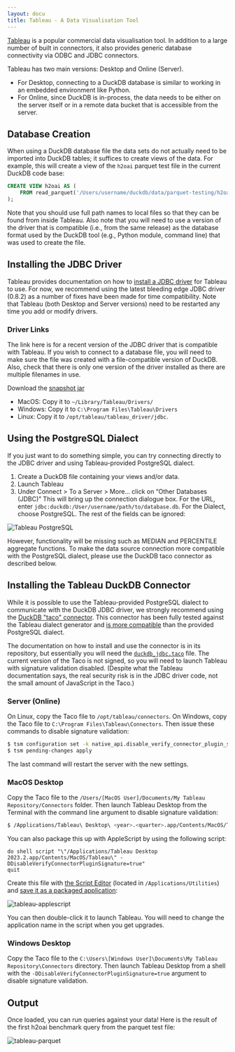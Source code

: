 ```yaml
---
layout: docu
title: Tableau - A Data Visualisation Tool
---
```


[Tableau](https://www.tableau.com/) is a popular commercial data visualisation tool. 
In addition to a large number of built in connectors,
it also provides generic database connectivity via ODBC and JDBC connectors.

Tableau has two main versions: Desktop and Online (Server).
* For Desktop, connecting to a DuckDB database is similar to working in an embedded environment like Python.
* For Online, since DuckDB is in-process, the data needs to be either on the server itself
or in a remote data bucket that is accessible from the server.

## Database Creation

When using a DuckDB database file
the data sets do not actually need to be imported into DuckDB tables;
it suffices to create views of the data.
For example, this will create a view of the `h2oai` parquet test file in the current DuckDB code base:

```sql
CREATE VIEW h2oai AS (
    FROM read_parquet('/Users/username/duckdb/data/parquet-testing/h2oai/h2oai_group_small.parquet')
);
```

Note that you should use full path names to local files so that they can be found from inside Tableau.
Also note that you will need to use a version of the driver that is compatible (i.e., from the same release) 
as the database format used by the DuckDB tool (e.g., Python module, command line) that was used to create the file.

## Installing the JDBC Driver

Tableau provides documentation on how to [install a JDBC driver](https://help.tableau.com/current/pro/desktop/en-gb/jdbc_tableau.htm)
for Tableau to use.
For now, we recommend using the latest bleeding edge JDBC driver (0.8.2) as a number of fixes have been made 
for time compatibility.
Note that Tableau (both Desktop and Server versions) need to be restarted any time you add or modify drivers.

### Driver Links

The link here is for a recent version of the JDBC driver that is compatible with Tableau.
If you wish to connect to a database file,
you will need to make sure the file was created with a file-compatible version of DuckDB.
Also, check that there is only one version of the driver installed as there are multiple filenames in use.

Download the [snapshot jar](https://oss.sonatype.org/service/local/repositories/snapshots/content/org/duckdb/duckdb_jdbc/0.9.0-SNAPSHOT/duckdb_jdbc-0.9.0-20230806.020824-235.jar)

* MacOS: Copy it to `~/Library/Tableau/Drivers/`
* Windows: Copy it to `C:\Program Files\Tableau\Drivers`
* Linux: Copy it to `/opt/tableau/tableau_driver/jdbc`.

## Using the PostgreSQL Dialect

If you just want to do something simple, you can try connecting directly to the JDBC driver 
and using Tableau-provided PostgreSQL dialect.

1. Create a DuckDB file containing your views and/or data.
2. Launch Tableau
3. Under Connect > To a Server > More… click on “Other Databases (JDBC)” This will bring up the connection dialogue box. For the URL, enter `jdbc:duckdb:/User/username/path/to/database.db`. For the Dialect, choose PostgreSQL. The rest of the fields can be ignored:

![Tableau PostgreSQL](/images/guides/tableau/tableau-osx-jdbc.png)

However, functionality will be missing such as MEDIAN and PERCENTILE aggregate functions. 
To make the data source connection more compatible with the PostgreSQL dialect, 
please use the DuckDB taco connector as described below.

## Installing the Tableau DuckDB Connector

While it is possible to use the Tableau-provided PostgreSQL dialect to communicate with the DuckDB JDBC driver,
we strongly recommend using the [DuckDB "taco" connector](https://github.com/hawkfish/duckdb-taco).
This connector has been fully tested against the Tableau dialect generator 
and [is more compatible](https://github.com/hawkfish/duckdb-taco/blob/main/tableau_connectors/duckdb_jdbc/dialect.tdd)
than the provided PostgreSQL dialect.

The documentation on how to install and use the connector is in its repository,
but essentially you will need the 
[`duckdb_jdbc.taco`](https://github.com/hawkfish/duckdb-taco/raw/main/packaged-connector/duckdb_jdbc.taco) file.
The current version of the Taco is not signed, so you will need to launch Tableau with signature validation disabled.
(Despite what the Tableau documentation says, the real security risk is in the JDBC driver code,
not the small amount of JavaScript in the Taco.)

### Server (Online)

On Linux, copy the Taco file to `/opt/tableau/connectors`.
On Windows, copy the Taco file to `C:\Program Files\Tableau\Connectors`.
Then issue these commands to disable signature validation:

```sh
$ tsm configuration set -k native_api.disable_verify_connector_plugin_signature -v true
$ tsm pending-changes apply
```
The last command will restart the server with the new settings.

### MacOS Desktop

Copy the Taco file to the `/Users/[MacOS User]/Documents/My Tableau Repository/Connectors` folder.
Then launch Tableau Desktop from the Terminal with the command line argument to disable signature validation:

```sh
$ /Applications/Tableau\ Desktop\ <year>.<quarter>.app/Contents/MacOS/Tableau -DDisableVerifyConnectorPluginSignature=true
```

You can also package this up with AppleScript by using the following script:

```tableau
do shell script "\"/Applications/Tableau Desktop 2023.2.app/Contents/MacOS/Tableau\" -DDisableVerifyConnectorPluginSignature=true"
quit
```

Create this file with [the Script Editor](https://support.apple.com/guide/script-editor/welcome/mac) 
(located in `/Applications/Utilities`) 
and [save it as a packaged application](https://support.apple.com/guide/script-editor/save-a-script-as-an-app-scpedt1072/mac):

![tableau-applescript](/images/guides/tableau/applescript.png)

You can then double-click it to launch Tableau. 
You will need to change the application name in the script when you get upgrades.

### Windows Desktop

Copy the Taco file to the `C:\Users\[Windows User]\Documents\My Tableau Repository\Connectors` directory.
Then launch Tableau Desktop from a shell with the `-DDisableVerifyConnectorPluginSignature=true` argument 
to disable signature validation.

## Output

Once loaded, you can run queries against your data!
Here is the result of the first h2oai benchmark query from the parquet test file:

![tableau-parquet](/images/guides/tableau/h2oai-group-by-1.png)